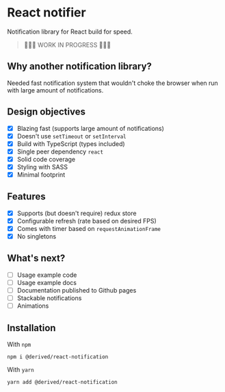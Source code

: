 # React notifier

Notification library for React build for speed.

> 🔨🔨🔨 WORK IN PROGRESS 🔨🔨🔨

## Why another notification library?

Needed fast notification system that wouldn't choke the browser when run with large amount of notifications.

## Design objectives

- [x] Blazing fast (supports large amount of notifications)
- [x] Doesn't use `setTimeout` or `setInterval`
- [x] Build with TypeScript (types included)
- [x] Single peer dependency `react`
- [x] Solid code coverage
- [x] Styling with SASS
- [x] Minimal footprint

## Features

- [x] Supports (but doesn't require) redux store
- [x] Configurable refresh (rate based on desired FPS)
- [x] Comes with timer based on `requestAnimationFrame`
- [x] No singletons

## What's next?

- [ ] Usage example code
- [ ] Usage example docs
- [ ] Documentation published to Github pages
- [ ] Stackable notifications
- [ ] Animations

## Installation

With `npm`

```
npm i @derived/react-notification
```

With `yarn`

```
yarn add @derived/react-notification
```
